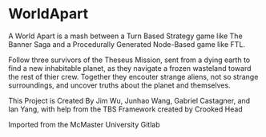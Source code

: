 # WorldApart

A World Apart is a mash between a Turn Based Strategy game like The Banner Saga and a Procedurally Generated Node-Based game like FTL.

Follow three survivors of the Theseus Mission, sent from a dying earth to find a new inhabitable planet, as they navigate a frozen wasteland toward the rest of thier crew. Together they encouter strange aliens, not so strange surroundings, and uncover truths about the planet and themselves.

This Project is Created By Jim Wu, Junhao Wang, Gabriel Castagner, and Ian Yang, with help from the TBS Framework created by Crooked Head

Imported from the McMaster University Gitlab

